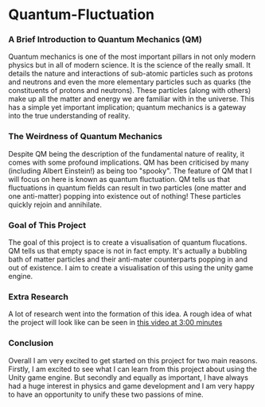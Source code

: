 # Quantum-Fluctuation

### A Brief Introduction to Quantum Mechanics (QM)

Quantum mechanics is one of the most important pillars in not only modern physics but in all of modern science. It is the science of the really small. It details the nature and interactions of sub-atomic particles such as protons and neutrons and even the more elementary particles such as quarks (the constituents of protons and neutrons). These particles (along with others) make up all the matter and energy we are familiar with in the universe. This has a simple yet important implication; quantum mechanics is a gateway into the true understanding of reality.


### The Weirdness of Quantum Mechanics

Despite QM being the description of the fundamental nature of reality, it comes with some profound implications. QM has been criticised by many (including Albert Einstein!) as being too "spooky". The feature of QM that I will focus on here is known as quantum fluctuation. QM tells us that fluctuations in quantum fields can result in two particles (one matter and one anti-matter) popping into existence out of nothing! These particles quickly rejoin and annihilate.


### Goal of This Project

The goal of this project is to create a visualisation of quantum flucations. QM tells us that empty space is not in fact empty. It's actually a bubbling bath of matter particles and their anti-mater counterparts popping in and out of existence. I aim to create a visualisation of this using the unity game engine.


### Extra Research

A lot of research went into the formation of this idea. A rough idea of what the project will look like can be seen in [this video at 3:00 minutes](https://youtu.be/_DXHrp6-LZI?t=163)


### Conclusion

Overall I am very excited to get started on this project for two main reasons. Firstly, I am excited to see what I can learn from this project about using the Unity game engine. But secondly and equally as important, I have always had a huge interest in physics and game development and I am very happy to have an opportunity to unify these two passions of mine.